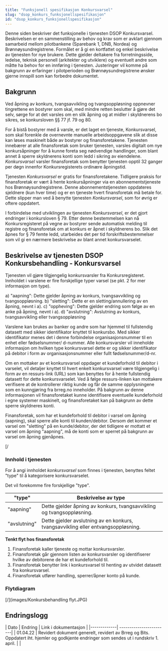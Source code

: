 ```yaml
---
title: "Funksjonell spesifikasjon Konkursvarsel"
slug: "dsop_konkurs_funksjonellspesifikasjon"
id: "dsop_konkurs_funksjonellspesifikasjon"
---
```


Denne siden beskriver det funksjonelle i tjenesten DSOP Konkursvarsel. Beskrivelsen er en sammenstilling av behov og krav som er avklart gjennom samarbeid mellom pilotbankene (Sparebank 1, DNB, Nordea) og Brønnøysundregistrene. Formålet er å gi en kortfattet og enkel beskrivelse av tjenesten for nye brukere. Dette gjelder deltakere fra forretningsside, ledelse, teknisk personell (arkitekter og utviklere) og eventuelt andre som måtte ha behov for en innføring i tjenesten. Justeringer vil komme på bakgrunn av erfaringer i pilotperioden og Brønnøysundregistrene ønsker gjerne innspill som kan forbedre dokumentet.

## Bakgrunn
Ved åpning av konkurs, tvangsavvikling og tvangsoppløsning oppnevner tingrettene en bostyrer som skal, med mindre retten beslutter å gjøre det selv, sørge for at det varsles om en slik åpning og at midler i skyldnerens bo sikres, se konkursloven &sect;§ 77 jf. 79 og 80.

For å bistå bostyrer med å varsle, er det laget en tjeneste, Konkursvarsel, som skal forenkle de overnevnte manuelle arbeidsoppgavene slik at disse kan løses maskinelt både av bostyrer og finansforetakene. Tjenesten innebærer at alle finansforetak som bruker tjenesten, varsles digitalt om nye konkursåpninger for å kunne foreta seg nødvendige handlinger, som blant annet å sperre skyldnerens konti som ledd i sikring av eiendelene. *Konkursvarsel* varsler finansforetak som benytter tjenesten opptil 32 ganger per døgn innenfor Konkursregisterets ordinære åpningstid.

Tjenesten *Konkursvarsel* er gratis for finansforetakene. Tidligere praksis for finansforetak er vært å hente konkursåpninger via en abonnementstjeneste hos Brønnøysundregistrene. Denne abonnementstjenesten oppdateres sjeldnere (kun hver time) og er en tjeneste hvert finansforetak må betale for. Dette slipper man ved å benytte tjenesten *Konkursvarsel*, som for øvrig er oftere oppdatert.

I forbindelse med utviklingen av tjenesten *Konkursvarsel*, er det gjort endringer i konkursloven &sect; 79. Etter denne bestemmelsen kan nå Konkursregisteret på vegne av bostyrer sende automatisk melding til registre og finansforetak om at konkurs er åpnet i skyldnerens bo. Slik det åpnes for &sect; 79 femte ledd, utarbeides det per tid forskriftsbestemmelser som vil gi en nærmere beskrivelse av blant annet konkursvarselet.

## Beskrivelse av tjenesten DSOP Konkursbehandling - Konkursvarsel
Tjenesten vil gjøre tilgjengelig konkursvarsler fra Konkursregisteret. Innholdet i varslene er fire forskjellige typer varsel (se pkt. 2 for mer informasjon om type).

a) "aapning": Dette gjelder åpning av konkurs, tvangsavvikling og tvangsoppløsning. b) "sletting": Dette er en sletting/annullering av en åpning, nevnt i a). c) "oppheving": Dette gjelder endring som følge av en anke på åpning, nevnt i a). d) "avslutning": Avslutning av konkurs, tvangsavvikling eller tvangsoppløsning

Varslene kan brukes av banker og andre som har hjemmel til fullstendig datasett med sikker identifikator knyttet til konkursbo. Med sikker identifikator menes det i denne forbindelse organisasjonsnummer til en enhet eller fødselsnummer/ d-nummer. Alle konkursvarsler vil inneholde informasjon om hvilken type konkursvarsel dette er og sikker identifikator på debitor i form av organisasjonsnummer eller fullt fødselsnummer/d-nr.

Om en mottaker av et konkursvarsel oppdager et kundeforhold til debitor i varselet, vil detaljer knyttet til hvert enkelt konkursvarsel være tilgjengelig i form av en ressurs-link (URL) som kan benyttes for å hente fullstendig datasett for dette konkursvarselet. Ved å følge ressurs-linken kan mottakere verifisere at de kontrollerer riktig kunde og får de samme opplysningene som en kunngjøring fra brreg.no inneholder. På bakgrunn av denne informasjonen vil finansforetaket kunne identifisere eventuelle kundeforhold i egne systemer maskinelt, og finansforetaket kan på bakgrunn av dette sperre skyldneres konti.

Finansforetak, som har et kundeforhold til debitor i varsel om åpning (aapning), skal sperre alle konti til kunden/debitor. Dersom det kommer et varsel om "sletting" på en kunde/debitor, der det tidligere er mottatt et varsel om åpning "aapning", må de konti som er sperret på bakgrunn av varsel om åpning gjenåpnes.

[/

### Innhold i tjenesten
For å angi innholdet *konkursvarsel* som finnes i tjenesten, benyttes feltet "type" til å kategorisere konkursvarselet.

Det vil forekomme fire forskjellige "type".

"type"  |  Beskrivelse av type
--------|-------------------
"aapning" | Dette gjelder åpning av konkurs, tvangsavvikling og tvangsoppløsning.
"avslutning" | Dette gjelder avslutning av en konkurs, tvangsavvikling eller entvangsoppløsning.<br  />
**Tenkt flyt hos finansforetak**
1.	Finansforetak kaller tjeneste og mottar konkursvarsler.
2.	Finansforetak går gjennom listen av konkursvarsler og identifiserer hvilke av debitorene de har et kundeforhold til.
3.	Finansforetak benytter link i konkursvarsel til henting av utvidet datasett fra konkursvarsel.
4.	Finansforetak utfører handling, sperrer/åpner konto på kunde.

### Flytdiagram
[/](images/Konkursbehandling flyt.JPG)

## Endringslogg

| Dato | Endring | Link i dokumentasjon |
|-------------| ------------------------|
| 01.04.22 | Revidert dokument generelt, revidert av Brreg og Bits. Oppdatert iht. hjemler og godkjente endringer som sendes ut i rundskriv 1. april. |  |

